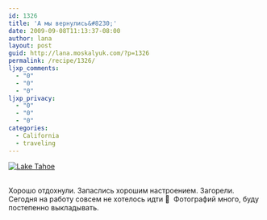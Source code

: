 ```yaml
---
id: 1326
title: 'А мы вернулись&#8230;'
date: 2009-09-08T11:13:37-08:00
author: lana
layout: post
guid: http://lana.moskalyuk.com/?p=1326
permalink: /recipe/1326/
ljxp_comments:
  - "0"
  - "0"
  - "0"
ljxp_privacy:
  - "0"
  - "0"
  - "0"
categories:
  - California
  - traveling
---
```

<a class="flickr-image alignnone" title="Lake Tahoe" href="http://www.flickr.com/photos/67405678@N00/3898226713/" target="_blank"><img src="http://farm4.static.flickr.com/3480/3898226713_3466eb4c18.jpg" alt="Lake Tahoe" /></a>

<div style="overflow: hidden;width: 10px;height: 3px">
  <a style="text-indent: 20px" href="http://www.spottedhere.com">Night Clubs</a>
</div>

Хорошо отдохнули. Запаслись хорошим настроением. Загорели. Сегодня на работу совсем не хотелось идти 🙂  Фотографий много, буду постепенно выкладывать.